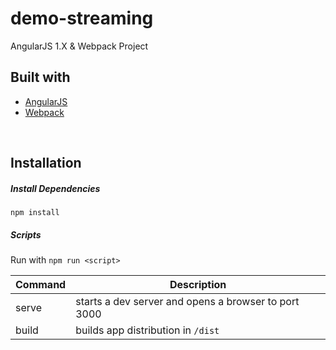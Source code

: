 # demo-streaming

AngularJS 1.X &amp; Webpack Project

## Built with

- [AngularJS](https://angularjs.org//)
- [Webpack](https://webpack.js.org/)

&nbsp;

## Installation

##### Install Dependencies

```
npm install
```

##### Scripts

Run with `npm run <script>`

| Command | Description                                          |
| ------- | ---------------------------------------------------- |
| serve   | starts a dev server and opens a browser to port 3000 |
| build   | builds app distribution in `/dist`                   |
